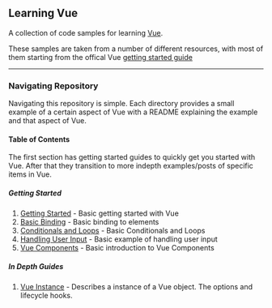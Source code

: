 ## Learning Vue ##
A collection of code samples for learning [Vue][vue-link].<br>

These samples are taken from a number of different resources, with most of them starting from the offical Vue [getting started guide][vue-getting-started-guide]

---

### Navigating Repository ###
Navigating this repository is simple. Each directory provides a small example of a certain aspect of Vue with a README explaining the example and that aspect of Vue.

#### Table of Contents ####
The first section has getting started guides to quickly get you started with Vue. After that they transition to more indepth examples/posts of specific items in Vue.

##### Getting Started #####
1. [Getting Started][getting-started] - Basic getting started with Vue
2. [Basic Binding][basic-binding] - Basic binding to elements
3. [Conditionals and Loops][conditionals] - Basic Conditionals and Loops
4. [Handling User Input][basic-user-input] - Basic example of handling user input
5. [Vue Components][basic-vue-components] - Basic introduction to Vue Components

##### In Depth Guides #####
1. [Vue Instance][vue-instance] - Describes a instance of a Vue object. The options and lifecycle hooks.

<!-- Link Identifiers -->
[vue-link]: https://vuejs.org
[vue-getting-started-guide]: https://vuejs.org/v2/guide/
[getting-started]: https://github.com/chadsmith12/learning_vue/tree/master/getting_started1
[basic-binding]: https://github.com/chadsmith12/learning_vue/tree/master/getting_started2
[conditionals]: https://github.com/chadsmith12/learning_vue/tree/master/getting_started3
[basic-user-input]: https://github.com/chadsmith12/learning_vue/tree/master/getting_started4
[basic-vue-components]: https://github.com/chadsmith12/learning_vue/tree/master/getting_started5
[vue-instance]: https://github.com/chadsmith12/learning_vue/tree/master/vue_instance

